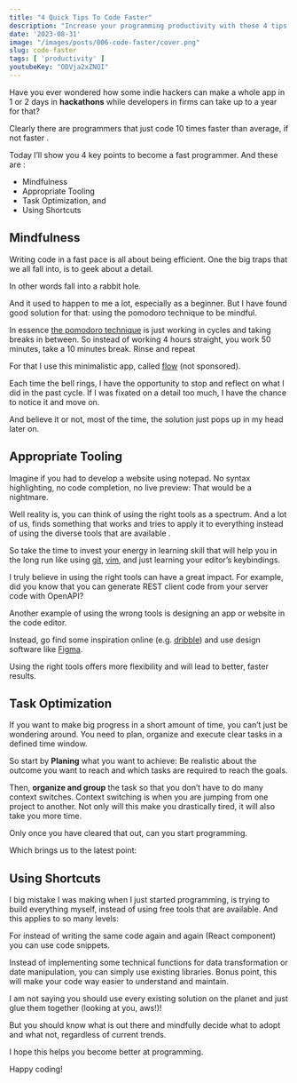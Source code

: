 ```yaml
---
title: "4 Quick Tips To Code Faster"
description: "Increase your programming productivity with these 4 tips."
date: '2023-08-31'
image: "/images/posts/006-code-faster/cover.png"
slug: code-faster
tags: [ 'productivity' ]
youtubeKey: "ODVja2xZNQI"
---
```


Have you ever wondered how some indie hackers can make a whole app in 1 or 2 days in 
**hackathons** while developers in
firms can take up to a year for that?

Clearly there are programmers that just code 10 times faster than average, if not faster .

Today I’ll show you 4 key points to become a fast programmer. And these are :

- Mindfulness
- Appropriate Tooling
- Task Optimization, and
- Using Shortcuts

## Mindfulness

Writing code in a fast pace is all about being efficient. One the big traps that we 
all fall into, is to geek about
a detail.

In other words fall into a rabbit hole.

And it used to happen to me a lot, especially as a beginner. But I have found good 
solution for that: using the pomodoro technique to be mindful.

In essence [the pomodoro technique](https://www.techtarget.com/whatis/definition/pomodoro-technique) is just working in cycles and taking breaks 
in between. So instead of working 4 hours
straight, you work 50 minutes, take a 10 minutes break. Rinse and repeat

For that I use this minimalistic app, called [flow](https://flowapp.info/) (not sponsored).

Each time the bell rings, I have the opportunity to stop and reflect on what I 
did in the past cycle. If I was fixated
on a detail too much, I have the chance to notice it and move on.

And believe it or not, most of the time, the solution just pops up in my head later on.

## Appropriate Tooling

Imagine if you had to develop a website using notepad. 
No syntax highlighting, no code completion, no live preview: That would be a nightmare.

Well reality is, you can think of using the right tools as a spectrum. And a lot of us,
finds something that works and
tries to apply it to everything instead of using the diverse tools that are available .

So take the time to invest your energy in learning skill that will help you in the long 
run like using [git](https://git-scm.com/), [vim](https://neovim.io), and
just learning your editor’s keybindings.

I truly believe in using the right tools can have a great impact. For example, did you
know that you can generate REST
client code from your server code with OpenAPI?

Another example of using the wrong tools is designing an app or website in the code editor.

Instead, go find some inspiration online (e.g. [dribble](https://dribbble.com/)) and use design software
like [Figma](https://figma.com/).

Using the right tools offers more flexibility and will lead to better, faster results.

## Task Optimization

If you want to make big progress in a short amount of time, you can’t just be wondering
around. You need to plan,
organize and execute clear tasks in a defined time window.

So start by **Planing** what you want to achieve: Be realistic about the outcome 
you want to reach and which
tasks are required to reach the goals.

Then, **organize and group** the task so that you don’t have to do many context switches.
Context switching is when you
are jumping from one project to another. Not only will this make you drastically tired,
it will also take you more time.

Only once you have cleared that out, can you start programming.

Which brings us to the latest point:

## Using Shortcuts

I big mistake I was making when I just started programming, is trying to build everything myself,
instead of using free
tools that are available. And this applies to so many levels:

For instead of writing the same code again and again (React component) you can use code snippets.

Instead of implementing some technical functions for data transformation or date manipulation,
you can simply use
existing libraries. Bonus point, this will make your code way easier to understand and maintain.

I am not saying you should use every existing solution on the planet and just glue them together
(looking at you, aws!)!

But you should know what is out there and mindfully decide what to adopt and what not, regardless 
of current trends.

I hope this helps you become better at programming.

Happy coding!